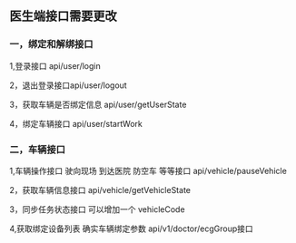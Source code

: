 ## 医生端接口需要更改

### 一，绑定和解绑接口

  1,登录接口 api/user/login
  
  2，退出登录接口api/user/logout
  
  3，获取车辆是否绑定信息  api/user/getUserState
  
  4，绑定车辆接口 api/user/startWork
### 二，车辆接口

  1,车辆操作接口 驶向现场 到达医院 防空车 等等接口    api/vehicle/pauseVehicle
  
  2，获取车辆信息接口  api/vehicle/getVehicleState
  
  3，同步任务状态接口 可以增加一个 vehicleCode
  
  4,获取绑定设备列表 确实车辆绑定参数  api/v1/doctor/ecgGroup接口
  
